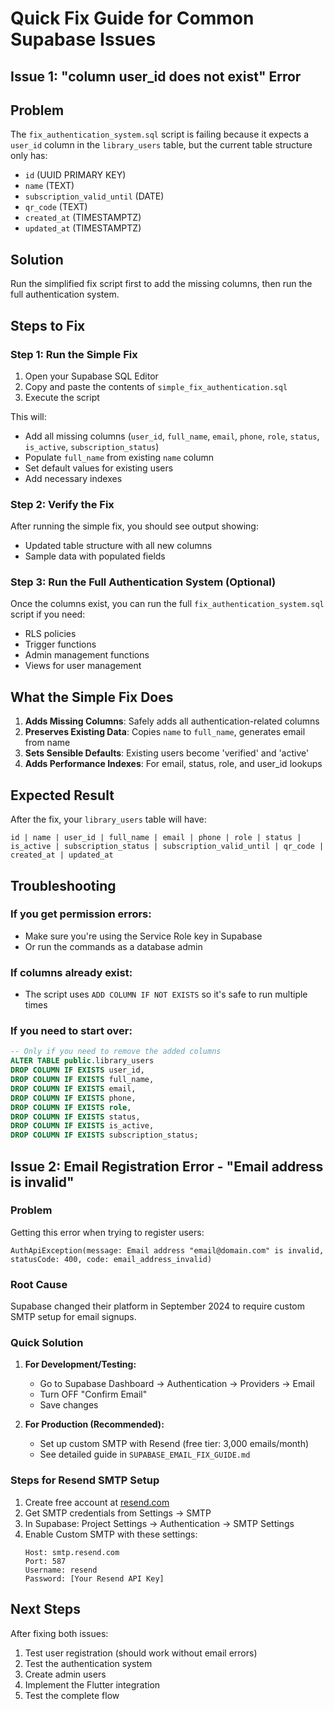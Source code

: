 # Quick Fix Guide for Common Supabase Issues

## Issue 1: "column user_id does not exist" Error

## Problem
The `fix_authentication_system.sql` script is failing because it expects a `user_id` column in the `library_users` table, but the current table structure only has:
- `id` (UUID PRIMARY KEY)
- `name` (TEXT)
- `subscription_valid_until` (DATE)
- `qr_code` (TEXT)
- `created_at` (TIMESTAMPTZ)
- `updated_at` (TIMESTAMPTZ)

## Solution
Run the simplified fix script first to add the missing columns, then run the full authentication system.

## Steps to Fix

### Step 1: Run the Simple Fix
1. Open your Supabase SQL Editor
2. Copy and paste the contents of `simple_fix_authentication.sql`
3. Execute the script

This will:
- Add all missing columns (`user_id`, `full_name`, `email`, `phone`, `role`, `status`, `is_active`, `subscription_status`)
- Populate `full_name` from existing `name` column
- Set default values for existing users
- Add necessary indexes

### Step 2: Verify the Fix
After running the simple fix, you should see output showing:
- Updated table structure with all new columns
- Sample data with populated fields

### Step 3: Run the Full Authentication System (Optional)
Once the columns exist, you can run the full `fix_authentication_system.sql` script if you need:
- RLS policies
- Trigger functions
- Admin management functions
- Views for user management

## What the Simple Fix Does

1. **Adds Missing Columns**: Safely adds all authentication-related columns
2. **Preserves Existing Data**: Copies `name` to `full_name`, generates email from name
3. **Sets Sensible Defaults**: Existing users become 'verified' and 'active'
4. **Adds Performance Indexes**: For email, status, role, and user_id lookups

## Expected Result
After the fix, your `library_users` table will have:
```
id | name | user_id | full_name | email | phone | role | status | is_active | subscription_status | subscription_valid_until | qr_code | created_at | updated_at
```

## Troubleshooting

### If you get permission errors:
- Make sure you're using the Service Role key in Supabase
- Or run the commands as a database admin

### If columns already exist:
- The script uses `ADD COLUMN IF NOT EXISTS` so it's safe to run multiple times

### If you need to start over:
```sql
-- Only if you need to remove the added columns
ALTER TABLE public.library_users 
DROP COLUMN IF EXISTS user_id,
DROP COLUMN IF EXISTS full_name,
DROP COLUMN IF EXISTS email,
DROP COLUMN IF EXISTS phone,
DROP COLUMN IF EXISTS role,
DROP COLUMN IF EXISTS status,
DROP COLUMN IF EXISTS is_active,
DROP COLUMN IF EXISTS subscription_status;
```

## Issue 2: Email Registration Error - "Email address is invalid"

### Problem
Getting this error when trying to register users:
```
AuthApiException(message: Email address "email@domain.com" is invalid, statusCode: 400, code: email_address_invalid)
```

### Root Cause
Supabase changed their platform in September 2024 to require custom SMTP setup for email signups.

### Quick Solution
1. **For Development/Testing:**
   - Go to Supabase Dashboard → Authentication → Providers → Email
   - Turn OFF "Confirm Email"
   - Save changes
   
2. **For Production (Recommended):**
   - Set up custom SMTP with Resend (free tier: 3,000 emails/month)
   - See detailed guide in `SUPABASE_EMAIL_FIX_GUIDE.md`

### Steps for Resend SMTP Setup
1. Create free account at [resend.com](https://resend.com)
2. Get SMTP credentials from Settings → SMTP
3. In Supabase: Project Settings → Authentication → SMTP Settings
4. Enable Custom SMTP with these settings:
   ```
   Host: smtp.resend.com
   Port: 587
   Username: resend
   Password: [Your Resend API Key]
   ```

## Next Steps
After fixing both issues:
1. Test user registration (should work without email errors)
2. Test the authentication system
3. Create admin users
4. Implement the Flutter integration
5. Test the complete flow